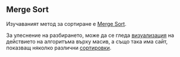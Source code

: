 Merge Sort
-------

Изучаваният метод за сортиране е [Merge Sort](http://en.wikipedia.org/wiki/Merge_sort).

За улеснение на разбирането, може да се гледа [визуализация](http://visualgo.net/sorting.html) на действието на алгоритъма върху масив, а също така има сайт, показващ няколко различни [сортировки](http://www.sorting-algorithms.com/).
